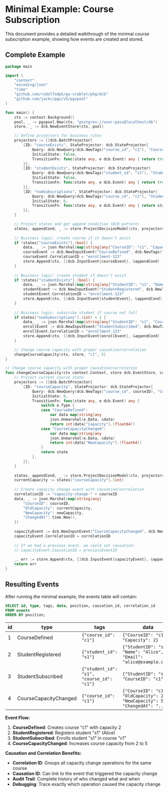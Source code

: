 # Minimal Example: Course Subscription

This document provides a detailed walkthrough of the minimal course subscription example, showing how events are created and stored.

## Complete Example

```go
package main

import (
    "context"
    "encoding/json"
    "time"
    "github.com/rodolfodpk/go-crablet/pkg/dcb"
    "github.com/jackc/pgx/v5/pgxpool"
)

func main() {
    ctx := context.Background()
    pool, _ := pgxpool.New(ctx, "postgres://user:pass@localhost/db")
    store, _ := dcb.NewEventStore(ctx, pool)

    // Define projectors for business rules
    projectors := []dcb.BatchProjector{
        {ID: "courseExists", StateProjector: dcb.StateProjector{
            Query: dcb.NewQuery(dcb.NewTags("course_id", "c1"), "CourseDefined"),
            InitialState: false,
            TransitionFn: func(state any, e dcb.Event) any { return true },
        }},
        {ID: "studentExists", StateProjector: dcb.StateProjector{
            Query: dcb.NewQuery(dcb.NewTags("student_id", "s1"), "StudentRegistered"),
            InitialState: false,
            TransitionFn: func(state any, e dcb.Event) any { return true },
        }},
        {ID: "numSubscriptions", StateProjector: dcb.StateProjector{
            Query: dcb.NewQuery(dcb.NewTags("course_id", "c1"), "StudentSubscribed"),
            InitialState: 0,
            TransitionFn: func(state any, e dcb.Event) any { return state.(int) + 1 },
        }},
    }

    // Project states and get append condition (DCB pattern)
    states, appendCond, _ := store.ProjectDecisionModel(ctx, projectors, nil)
    
    // Business logic: create course if it doesn't exist
    if !states["courseExists"].(bool) {
        data, _ := json.Marshal(map[string]any{"CourseID": "c1", "Capacity": 2})
        courseEvent := dcb.NewInputEvent("CourseDefined", dcb.NewTags("course_id", "c1"), data)
        courseEvent.CorrelationID = "enrollment-123"
        store.Append(ctx, []dcb.InputEvent{courseEvent}, &appendCond)
    }
    
    // Business logic: create student if doesn't exist
    if !states["studentExists"].(bool) {
        data, _ := json.Marshal(map[string]any{"StudentID": "s1", "Name": "Alice", "Email": "alice@example.com"})
        studentEvent := dcb.NewInputEvent("StudentRegistered", dcb.NewTags("student_id", "s1"), data)
        studentEvent.CorrelationID = "enrollment-123"
        store.Append(ctx, []dcb.InputEvent{studentEvent}, &appendCond)
    }
    
    // Business logic: subscribe student if course not full
    if states["numSubscriptions"].(int) < 2 {
        data, _ := json.Marshal(map[string]any{"StudentID": "s1", "CourseID": "c1"})
        enrollEvent := dcb.NewInputEvent("StudentSubscribed", dcb.NewTags("student_id", "s1", "course_id", "c1"), data)
        enrollEvent.CorrelationID = "enrollment-123"
        store.Append(ctx, []dcb.InputEvent{enrollEvent}, &appendCond)
    }

    // Change course capacity with proper causation/correlation
    changeCourseCapacity(ctx, store, "c1", 5)
}

// Change course capacity with proper causation/correlation
func changeCourseCapacity(ctx context.Context, store dcb.EventStore, courseID string, newCapacity int) error {
    // Project current course state
    projectors := []dcb.BatchProjector{
        {ID: "courseCapacity", StateProjector: dcb.StateProjector{
            Query: dcb.NewQuery(dcb.NewTags("course_id", courseID), "CourseDefined", "CourseCapacityChanged"),
            InitialState: 0,
            TransitionFn: func(state any, e dcb.Event) any {
                switch e.Type {
                case "CourseDefined":
                    var data map[string]any
                    json.Unmarshal(e.Data, &data)
                    return int(data["Capacity"].(float64))
                case "CourseCapacityChanged":
                    var data map[string]any
                    json.Unmarshal(e.Data, &data)
                    return int(data["NewCapacity"].(float64))
                }
                return state
            },
        }},
    }
    
    states, appendCond, _ := store.ProjectDecisionModel(ctx, projectors, nil)
    currentCapacity := states["courseCapacity"].(int)
    
    // Create capacity change event with causation/correlation
    correlationID := "capacity-change-" + courseID
    data, _ := json.Marshal(map[string]any{
        "CourseID": courseID,
        "OldCapacity": currentCapacity,
        "NewCapacity": newCapacity,
        "ChangedAt": time.Now(),
    })
    
    capacityEvent := dcb.NewInputEvent("CourseCapacityChanged", dcb.NewTags("course_id", courseID), data)
    capacityEvent.CorrelationID = correlationID
    
    // If we had a previous event, we could set causation:
    // capacityEvent.CausationID = previousEventID
    
    _, err := store.Append(ctx, []dcb.InputEvent{capacityEvent}, &appendCond)
    return err
}
```

## Resulting Events

After running the minimal example, the events table will contain:

```sql
SELECT id, type, tags, data, position, causation_id, correlation_id 
FROM events 
ORDER BY position;
```

| id | type | tags | data | position | causation_id | correlation_id |
|----|------|------|------|----------|--------------|----------------|
| 1 | CourseDefined | `{"course_id": "c1"}` | `{"CourseID": "c1", "Capacity": 2}` | 1 | course_id_01h2xcejqtf2nbrexx3vqjhp41 | course_id_01h2xcejqtf2nbrexx3vqjhp41 |
| 2 | StudentRegistered | `{"student_id": "s1"}` | `{"StudentID": "s1", "Name": "Alice", "Email": "alice@example.com"}` | 2 | student_id_01h2xcejqtf2nbrexx3vqjhp42 | student_id_01h2xcejqtf2nbrexx3vqjhp42 |
| 3 | StudentSubscribed | `{"student_id": "s1", "course_id": "c1"}` | `{"StudentID": "s1", "CourseID": "c1"}` | 3 | course_id_student_id_01h2xcejqtf2nbrexx3vqjhp43 | course_id_student_id_01h2xcejqtf2nbrexx3vqjhp43 |
| 4 | CourseCapacityChanged | `{"course_id": "c1"}` | `{"CourseID": "c1", "OldCapacity": 2, "NewCapacity": 5, "ChangedAt": "..."}` | 4 | course_id_01h2xcejqtf2nbrexx3vqjhp44 | capacity-change-c1 |

**Event Flow:**
1. **CourseDefined**: Creates course "c1" with capacity 2
2. **StudentRegistered**: Registers student "s1" (Alice)
3. **StudentSubscribed**: Enrolls student "s1" in course "c1"
4. **CourseCapacityChanged**: Increases course capacity from 2 to 5

**Causation and Correlation Benefits:**
- **Correlation ID**: Groups all capacity change operations for the same course
- **Causation ID**: Can link to the event that triggered the capacity change
- **Audit Trail**: Complete history of who changed what and when
- **Debugging**: Trace exactly which operation caused the capacity change 